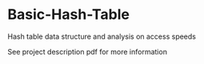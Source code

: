 # Basic-Hash-Table
Hash table data structure and analysis on access speeds

See project description pdf for more information

